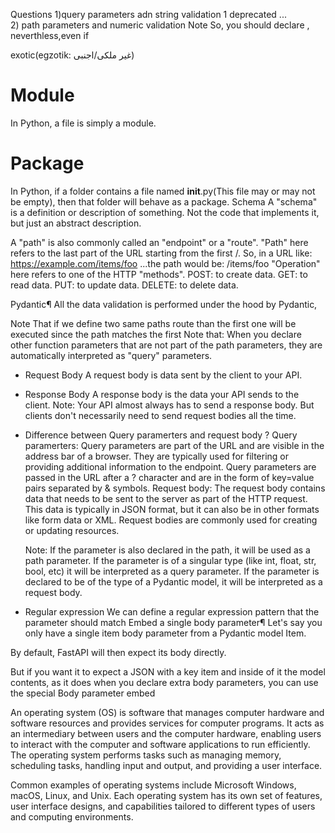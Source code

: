 Questions
1)query parameters adn string validation 1 deprecated ...  
2) path parameters and numeric validation Note So, you should declare , neverthless,even if

exotic(egzotik: غیر ملکی/اجنبی)

# Module

In Python, a file is simply a module.

# Package

In Python, if a folder contains a file named **init**.py(This file may or may not be empty), then that folder will behave as a package.
Schema
A "schema" is a definition or description of something. Not the code that implements it, but just an abstract description.

A "path" is also commonly called an "endpoint" or a "route".
"Path" here refers to the last part of the URL starting from the first /.
So, in a URL like:
https://example.com/items/foo
...the path would be:
/items/foo
"Operation" here refers to one of the HTTP "methods".
POST: to create data.
GET: to read data.
PUT: to update data.
DELETE: to delete data.

Pydantic¶
All the data validation is performed under the hood by Pydantic,

Note That
if we define two same paths route than the first one will be executed since the path matches the first
Note that:
When you declare other function parameters that are not part of the path parameters, they are automatically interpreted as "query" parameters.

- Request Body
  A request body is data sent by the client to your API.
- Response Body
  A response body is the data your API sends to the client.
  Note: Your API almost always has to send a response body. But clients don't necessarily need to send request bodies all the time.

- Difference between Query paramerters and request body ?
  Query paramerters:
  Query parameters are part of the URL and are visible in the address bar of a browser. They are typically used for filtering or providing additional information to the endpoint. Query parameters are passed in the URL after a ? character and are in the form of key=value pairs separated by & symbols.
  Request body:
  The request body contains data that needs to be sent to the server as part of the HTTP request. This data is typically in JSON format, but it can also be in other formats like form data or XML. Request bodies are commonly used for creating or updating resources.

  Note:
  If the parameter is also declared in the path, it will be used as a path parameter.
  If the parameter is of a singular type (like int, float, str, bool, etc) it will be interpreted as a query parameter.
  If the parameter is declared to be of the type of a Pydantic model, it will be interpreted as a request body.

* Regular expression
  We can define a regular expression pattern that the parameter should match
  Embed a single body parameter¶
  Let's say you only have a single item body parameter from a Pydantic model Item.

By default, FastAPI will then expect its body directly.

But if you want it to expect a JSON with a key item and inside of it the model contents, as it does when you declare extra body parameters, you can use the special Body parameter embed

An operating system (OS) is software that manages computer hardware and software resources and provides services for computer programs. It acts as an intermediary between users and the computer hardware, enabling users to interact with the computer and software applications to run efficiently. The operating system performs tasks such as managing memory, scheduling tasks, handling input and output, and providing a user interface.

Common examples of operating systems include Microsoft Windows, macOS, Linux, and Unix. Each operating system has its own set of features, user interface designs, and capabilities tailored to different types of users and computing environments.
